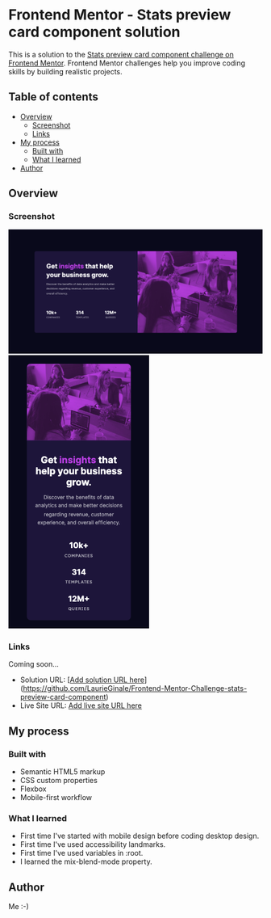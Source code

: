 # Frontend Mentor - Stats preview card component solution

This is a solution to the [Stats preview card component challenge on Frontend Mentor](https://www.frontendmentor.io/challenges/stats-preview-card-component-8JqbgoU62). Frontend Mentor challenges help you improve coding skills by building realistic projects. 

## Table of contents

- [Overview](#overview)
  - [Screenshot](#screenshot)
  - [Links](#links)
- [My process](#my-process)
  - [Built with](#built-with)
  - [What I learned](#what-i-learned)
- [Author](#author)

## Overview

### Screenshot

![](./images/screenshot-desktop.png)
![](./images/screenshot-mobile.png)


### Links

Coming soon...  
- Solution URL: [[Add solution URL here](https://your-solution-url.com)](https://github.com/LaurieGinale/Frontend-Mentor-Challenge-stats-preview-card-component)
- Live Site URL: [Add live site URL here](https://your-live-site-url.com)

## My process

### Built with

- Semantic HTML5 markup
- CSS custom properties
- Flexbox
- Mobile-first workflow

### What I learned

- First time I've started with mobile design before coding desktop design.
- First time I've used accessibility landmarks.
- First time I've used variables in :root.
- I learned the mix-blend-mode property.


## Author

Me :-) 

